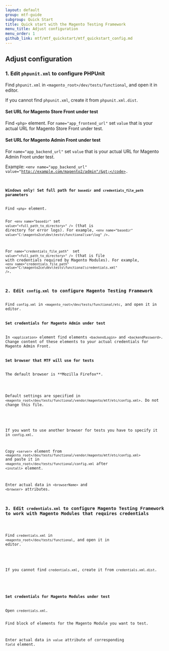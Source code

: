 ```yaml
---
layout: default
group: mtf-guide
subgroup: Quick Start
title: Quick start with the Magento Testing Framework
menu_title: Adjust configuration
menu_order: 1
github_link: mtf/mtf_quickstart/mtf_quickstart_config.md
---
```

<h2 id="mtf_quickstart_config">Adjust configuration</h2>

<h3 id="mtf_quickstart_config_phpunitxml">1. Edit <code>phpunit.xml</code> to configure PHPUnit</h3>

Find <code>phpunit.xml</code> in <code>&lt;magento_root&gt;/dev/tests/functional</code>, and open it in editor.

<div class="bs-callout bs-callout-info" id="info">
  <p>If you cannot find <code>phpunit.xml</code>, create it from <code>phpunit.xml.dist</code>.</p>
</div>

<h4 id="mtf_quickstart_config_phpunitxml_frontend">Set URL for Magento Store Front under test</h4>

Find <code>&lt;php&gt;</code> element.
For `name="app_frontend_url"` set `value` that is your actual URL for Magento Store Front under test.

<h4 id="mtf_quickstart_config_phpunitxml_backend">Set URL for Magento Admin Front under test</h4>

For `name="app_backend_url"` set `value` that is your actual URL for Magento Admin Front under test.

Example:
<code>&lt;env name="app_backend_url" value="http://example.com/magento2/admin"/&gt;</code>.

<h4 id="mtf_quickstart_config_phpunitxml_win-credent">Windows only! Set full path for <code>basedir</code> and <code>credentials_file_path</code> parameters</h4>
Find <code>&lt;php&gt;</code> element.

For <code>&lt;env name="basedir"</code> set <code>value="&lt;full_path_to_directory&gt;" /&gt;</code> (that is directory for error logs). For example, <code>&lt;env name="basedir" value="C:\magento2ce\dev\tests\functional\var\log" /&gt;</code>.

For <code>name="credentials_file_path" </code> set <code>value="&lt;full_path_to_directory&gt;" /&gt;</code> (that is file with credentials required by Magento Modules). For example, <code>&lt;env name="credentials_file_path" value="C:\magento2ce\dev\tests\functional\credentials.xml" /&gt;</code>.

<h3 id="mtf_quickstart_config_configxml">2. Edit <code>config.xml</code> to configure Magento Testing Framework</h3>
Find <code>config.xml</code> in <code>&lt;magento_root&gt;/dev/tests/functional/etc</code>, and open it in editor.

<h4 id="mtf_quickstart_config_configxml_credent-backend">Set credentials for Magento Admin under test</h4>
In <code>&lt;application&gt;</code> element find elements <code>&lt;backendLogin&gt;</code> and <code>&lt;backendPassword&gt;</code>. Change content of these elements to your actual credentials for Magento Admin Front.

<h4 id="mtf_quickstart_config_configxml_credent-backend">Set browser that MTF will use for tests</h4>
The default browser is **Mozilla Firefox**.

<div class="bs-callout bs-callout-info" id="info">
  <p>Default settings are specified in <code>&lt;magento_root>/dev/tests/functional/vendor/magento/mtf/etc/config.xml&gt;</code>. Do not change this file.</p>
</div>

If you want to use another browser for tests you have to specify it in <code>config.xml</code>.

Copy <code>&lt;server&gt;</code> element from <code>&lt;magento_root>/dev/tests/functional/vendor/magento/mtf/etc/config.xml&gt;</code> and paste it in <code>&lt;magento_root&gt;/dev/tests/functional/config.xml</code> after <code>&lt;install&gt;</code> element.

Enter actual data in <code>&lt;browserName&gt;</code> and <code>&lt;browser&gt;</code> attributes.


<h3 id="mtf_quickstart_config_credentialsxml">3. Edit <code>credentials.xml</code> to configure Magento Testing Framework to work with Magento Modules that requires credentials</h3>

Find <code>credentials.xml</code> in <code>&lt;magento_root&gt;/dev/tests/functional</code>, and open it in editor.

<div class="bs-callout bs-callout-info" id="info">
  <p>If you cannot find <code>credentials.xml</code>, create it from <code>credentials.xml.dist</code>.</p>
</div>

<h4 id="mtf_quickstart_config_credentialsxml-set">Set credentials for Magento Modules under test</h4>
Open <code>credentials.xml</code>.

Find block of elements for the Magento Module you want to test.

Enter actual data in <code>value</code> attribute of corresponding <code>field</code> element.